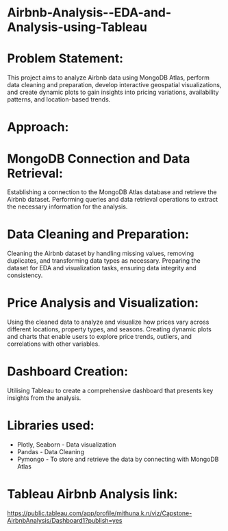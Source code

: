 # Airbnb-Analysis--EDA-and-Analysis-using-Tableau
# Problem Statement:
This project aims to analyze Airbnb data using MongoDB Atlas, perform data cleaning and preparation, develop interactive geospatial visualizations, and create dynamic plots to gain insights into pricing variations, availability patterns, and location-based trends. 
# Approach:
# MongoDB Connection and Data Retrieval: 
Establishing a connection to the MongoDB Atlas database and retrieve the Airbnb dataset. Performing queries and data retrieval operations to extract the necessary information for the analysis.
# Data Cleaning and Preparation: 
Cleaning the Airbnb dataset by handling missing values, removing duplicates, and transforming data types as necessary. Preparing the dataset for EDA and visualization tasks, ensuring data integrity and consistency.
# Price Analysis and Visualization: 
Using the cleaned data to analyze and visualize how prices vary across different locations, property types, and seasons. Creating dynamic plots and charts that enable users to explore price trends, outliers, and correlations with other variables.
# Dashboard Creation: 
Utilising Tableau to create a comprehensive dashboard that presents key insights from the analysis. 
# Libraries used:
* Plotly, Seaborn - Data visualization
* Pandas - Data Cleaning
* Pymongo - To store and retrieve the data by connecting with MongoDB Atlas
# Tableau Airbnb Analysis link:
https://public.tableau.com/app/profile/mithuna.k.n/viz/Capstone-AirbnbAnalysis/Dashboard1?publish=yes
